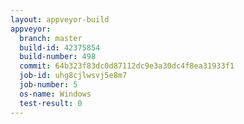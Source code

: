 ```yaml
---
layout: appveyor-build
appveyor:
  branch: master
  build-id: 42375854
  build-number: 498
  commit: 64b323f83dc0d87112dc9e3a30dc4f8ea31933f1
  job-id: uhg8cjlwsvj5e8m7
  job-number: 5
  os-name: Windows
  test-result: 0
---
```

